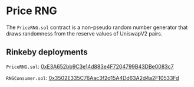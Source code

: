 # Price RNG
The `PriceRNG.sol` contract is a non-pseudo random number generator that draws randomness from the reserve values of UniswapV2 pairs.

## Rinkeby deployments
`PriceRNG.sol`: [0xE3A652bb9C3e14d883e4F7204799B43DBe0083c7](https://rinkeby.etherscan.io/address/0xE3A652bb9C3e14d883e4F7204799B43DBe0083c7)

`RNGConsumer.sol`: [0x3502E335C76Aac3f2d15A4Dd63A2d4a2F10533Fd](https://rinkeby.etherscan.io/address/0x3502E335C76Aac3f2d15A4Dd63A2d4a2F10533Fd)